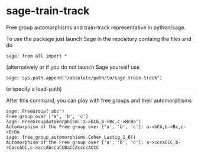 sage-train-track
================

Free group automorphisms and train-track representative in python/sage. 

To use the package just launch Sage in the repository containg the files and do

    sage: from all import *

(alternatively or if you do not launch Sage yourself use

    sage: sys.path.append("/absolute/path/to/sage-train-track")
    
to specify a load-path)    

After this command, you can play with free groups and their automorphisms

    sage: FreeGroup('abc')
    Free group over ['a', 'b', 'c']
    sage: FreeGroupAutomorphism('a->bCb,b->Bc,c->BcBa')
    Automorphism of the Free group over ['a', 'b', 'c']: a->bCb,b->Bc,c->BcBa
    sage: free_group_automorphisms.Cohen_Lustig_1_6()
    Automorphism of the Free group over ['a', 'b', 'c']: a->cccaCCC,b->CaccAbC,c->accAbccaCCBaCCAccccACCC
